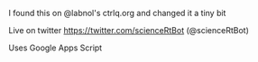 I found this on @labnol's ctrlq.org and changed it a tiny bit

Live on twitter https://twitter.com/scienceRtBot (@scienceRtBot) 

Uses Google Apps Script
